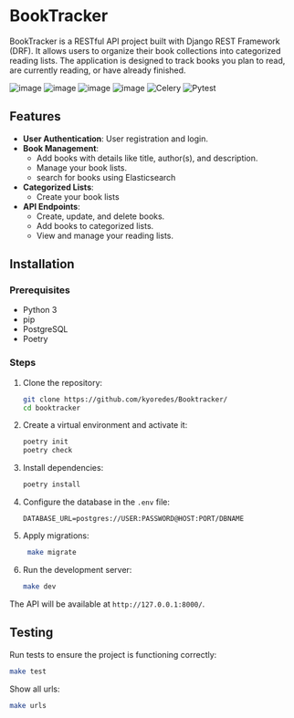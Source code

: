 # BookTracker

BookTracker is a RESTful API project built with Django REST Framework (DRF). It allows users to organize their book collections into categorized reading lists. The application is designed to track books you plan to read, are currently reading, or have already finished.

![image](https://img.shields.io/badge/Python-FFD43B?style=for-the-badge&logo=python&logoColor=blue)
![image](https://img.shields.io/badge/django%20rest-ff1709?style=for-the-badge&logo=django&logoColor=white)
![image](https://img.shields.io/badge/Elastic_Search-005571?style=for-the-badge&logo=elasticsearch&logoColor=white)
![image](https://img.shields.io/badge/Docker-2CA5E0?style=for-the-badge&logo=docker&logoColor=white)
![Celery](https://img.shields.io/badge/celery-%23a9cc54.svg?style=for-the-badge&logo=celery&logoColor=ddf4a4)
![Pytest](https://img.shields.io/badge/pytest-%23ffffff.svg?style=for-the-badge&logo=pytest&logoColor=2f9fe3)

## Features

- **User Authentication**: User registration and login.
- **Book Management**:
  - Add books with details like title, author(s), and description.
  - Manage your book lists.
  - search for books using Elasticsearch
- **Categorized Lists**:
  - Create your book lists
- **API Endpoints**:
  - Create, update, and delete books.
  - Add books to categorized lists.
  - View and manage your reading lists.
## Installation

### Prerequisites
- Python 3
- pip
- PostgreSQL
- Poetry

### Steps
1. Clone the repository:
   ```bash
   git clone https://github.com/kyoredes/Booktracker/
   cd booktracker
   ```

2. Create a virtual environment and activate it:
   ```bash
   poetry init
   poetry check
   ```

3. Install dependencies:
   ```bash
   poetry install
   ```

4. Configure the database in the `.env` file:
   ```env
   DATABASE_URL=postgres://USER:PASSWORD@HOST:PORT/DBNAME
   ```

5. Apply migrations:
   ```bash
    make migrate
   ```

6. Run the development server:
   ```bash
   make dev
   ```

The API will be available at `http://127.0.0.1:8000/`.

## Testing

Run tests to ensure the project is functioning correctly:
```bash
make test
```

Show all urls:
```bash
make urls
```
